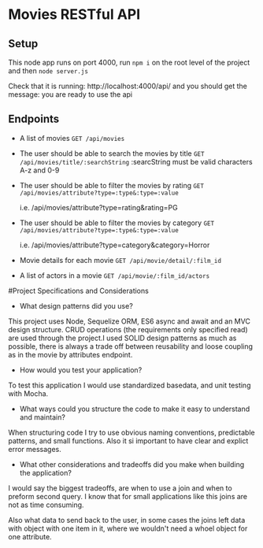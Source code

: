 # Movies RESTful API

## Setup

This node app runs on port 4000, run `npm i` on the root level of the project and then `node server.js`

Check that it is running: http://localhost:4000/api/ and you should get the message: you are ready to use the api

## Endpoints

- A list of movies
  `GET /api/movies`

* The user should be able to search the movies by title
  `GET /api/movies/title/:searchString`
  :searcString must be valid characters A-z and 0-9

- The user should be able to filter the movies by rating
  `GET /api/movies/attribute?type=:type&:type=:value`

  i.e. /api/movies/attribute?type=rating&rating=PG

* The user should be able to filter the movies by category
  `GET /api/movies/attribute?type=:type&:type=:value`

  i.e. /api/movies/attribute?type=category&category=Horror

- Movie details for each movie
  `GET /api/movie/detail/:film_id`

* A list of actors in a movie
  `GET /api/movie/:film_id/actors`

#Project Specifications and Considerations

- What design patterns did you use?

This project uses Node, Sequelize ORM, ES6 async and await and an MVC design structure. CRUD operations (the requirements only specified read) are used through the project.I used SOLID design patterns as much as possible, there is always a trade off between reusability and loose coupling as in the movie by attributes endpoint.

- How would you test your application?

To test this application I would use standardized basedata, and unit testing with Mocha.

- What ways could you structure the code to make it easy to understand and maintain?

When structuring code I try to use obvious naming conventions, predictable patterns, and small functions. Also it si important to have clear and explict error messages.

- What other considerations and tradeoffs did you make when building the application?

I would say the biggest tradeoffs, are when to use a join and when to preform second query. I know that for small applications like this joins are not as time consuming.

Also what data to send back to the user, in some cases the joins left data with object with one item in it, where we wouldn't need a whoel object for one attribute.
